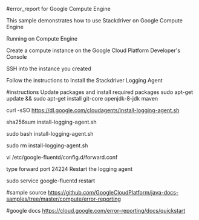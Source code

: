 #error_report for Google Compute Engine

This sample demonstrates how to use Stackdriver on Google Compute Engine

Running on Compute Engine

Create a compute instance on the Google Cloud Platform Developer's Console

SSH into the instance you created

Follow the instructions to Install the Stackdriver Logging Agent

#instructions
Update packages and install required packages sudo apt-get update && sudo apt-get install git-core openjdk-8-jdk maven

curl -sSO https://dl.google.com/cloudagents/install-logging-agent.sh

sha256sum install-logging-agent.sh

sudo bash install-logging-agent.sh

sudo rm install-logging-agent.sh

vi /etc/google-fluentd/config.d/forward.conf

<source>
  type forward
  port 24224
</source>
Restart the logging agent

sudo service google-fluentd restart

#sample source
https://github.com/GoogleCloudPlatform/java-docs-samples/tree/master/compute/error-reporting

#google docs
https://cloud.google.com/error-reporting/docs/quickstart


